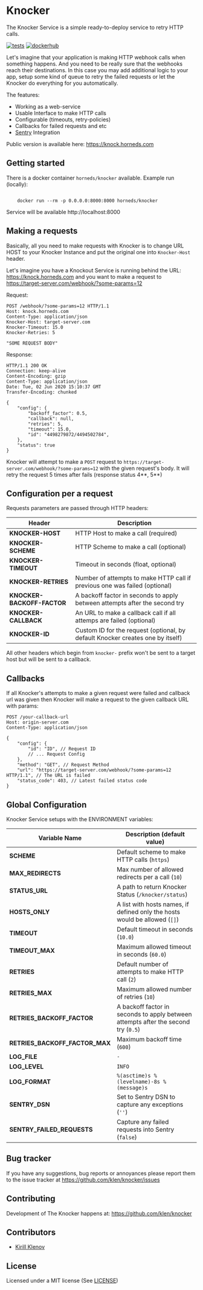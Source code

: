 # Knocker

The Knocker Service is a simple ready-to-deploy service to retry HTTP calls.

[![tests](https://github.com/klen/knocker/workflows/tests/badge.svg)](https://github.com/klen/knocker/actions)
[![dockerhub](https://images.microbadger.com/badges/image/horneds/knocker.svg)](https://hub.docker.com/r/horneds/knocker)

Let's imagine that your application is making HTTP webhook calls when something
happens. And you need to be really sure that the webhooks reach their
destinations. In this case you may add additional logic to your app, setup some
kind of queue to retry the failed requests or let the Knocker do everything for
you automatically.

The features:

- Working as a web-service
- Usable Interface to make HTTP calls
- Configurable (timeouts, retry-policies)
- Callbacks for failed requests and etc
- [Sentry](https://sentry.io) Integration

Public version is available here: https://knock.horneds.com

## Getting started

There is a docker container `horneds/knocker` available.
Example run (locally):

```shell

    docker run --rm -p 0.0.0.0:8000:8000 horneds/knocker

```

Service will be available http://localhost:8000

## Making a requests

Basically, all you need to make requests with Knocker is to change URL HOST to
your Knocker Instance and put the original one into `Knocker-Host` header.

Let's imagine you have a Knockout Service is running behind the URL:
https://knock.horneds.com and you want to make a request to
https://target-server.com/webhook/?some-params=12

Request:

```http
POST /webhook/?some-params=12 HTTP/1.1
Host: knock.horneds.com
Content-Type: application/json
Knocker-Host: target-server.com
Knocker-Timeout: 15.0
Knocker-Retries: 5

"SOME REQUEST BODY"
```

Response:

```http
HTTP/1.1 200 OK
Connection: keep-alive
Content-Encoding: gzip
Content-Type: application/json
Date: Tue, 02 Jun 2020 15:10:37 GMT
Transfer-Encoding: chunked

{
    "config": {
        "backoff_factor": 0.5,
        "callback": null,
        "retries": 5,
        "timeout": 15.0,
        "id": "4498279872/4494502784",
    },
    "status": true
}
```

Knocker will attempt to make a `POST` request to
`https://target-server.com/webhook/?some-params=12` with the given request's
body. It will retry the request 5 times after fails (response status 4**, 5**)

## Configuration per a request

Requests parameters are passed through HTTP headers:

| Header                     | Description                                                                    |
| -------------------------- | ------------------------------------------------------------------------------ |
| **KNOCKER-HOST**           | HTTP Host to make a call (required)                                            |
| **KNOCKER-SCHEME**         | HTTP Scheme to make a call (optional)                                          |
| **KNOCKER-TIMEOUT**        | Timeout in seconds (float, optional)                                           |
| **KNOCKER-RETRIES**        | Number of attempts to make HTTP call if previous one was failed (optional)     |
| **KNOCKER-BACKOFF-FACTOR** | A backoff factor in seconds to apply between attempts after the second try     |
| **KNOCKER-CALLBACK**       | An URL to make a callback call if all attemps are failed (optional)            |
| **KNOCKER-ID**             | Custom ID for the request (optional, by default Knocker creates one by itself) |

All other headers which begin from `knocker-` prefix won't be sent to a target
host but will be sent to a callback.

## Callbacks

If all Knocker's attempts to make a given request were failed and callback url
was given then Knocker will make a request to the given callback URL with
params:

```http
POST /your-callback-url
Host: origin-server.com
Content-Type: application/json

{
    "config": {
        "id": "ID", // Request ID
        // ... Request Config
    },
    "method": "GET", // Request Method
    "url": "https://target-server.com/webhook/?some-params=12 HTTP/1.1", // The URL is failed
    "status_code": 403, // Latest failed status code
}
```

## Global Configuration

Knocker Service setups with the ENVIRONMENT variables:

| Variable Name                  | Description (default value)                                                        |
| ------------------------------ | ---------------------------------------------------------------------------------- |
| **SCHEME**                     | Default scheme to make HTTP calls (`https`)                                        |
| **MAX_REDIRECTS**              | Max number of allowed redirects per a call (`10`)                                  |
| **STATUS_URL**                 | A path to return Knocker Status (`/knocker/status`)                                |
| **HOSTS_ONLY**                 | A list with hosts names, if defined only the hosts would be allowed (`[]`)         |
| **TIMEOUT**                    | Default timeout in seconds (`10.0`)                                                |
| **TIMEOUT_MAX**                | Maximum allowed timeout in seconds (`60.0`)                                        |
| **RETRIES**                    | Default number of attempts to make HTTP call (`2`)                                 |
| **RETRIES_MAX**                | Maximum allowed number of retries (`10`)                                           |
| **RETRIES_BACKOFF_FACTOR**     | A backoff factor in seconds to apply between attempts after the second try (`0.5`) |
| **RETRIES_BACKOFF_FACTOR_MAX** | Maximum backoff time (`600`)                                                       |
| **LOG_FILE**                   | `-`                                                                                |
| **LOG_LEVEL**                  | `INFO`                                                                             |
| **LOG_FORMAT**                 | `%(asctime)s %(levelname)-8s %(message)s`                                          |
| **SENTRY_DSN**                 | Set to Sentry DSN to capture any exceptions (`''`)                                 |
| **SENTRY_FAILED_REQUESTS**     | Capture any failed requests into Sentry (`false`)                                  |

## Bug tracker

If you have any suggestions, bug reports or annoyances please report them to
the issue tracker at https://github.com/klen/knocker/issues

## Contributing

Development of The Knocker happens at: https://github.com/klen/knocker

## Contributors

- [Kirill Klenov](https://github.com/klen)

## License

Licensed under a MIT license (See [LICENSE](https://github.com/klen/knocker/blob/develop/LICENSE))
